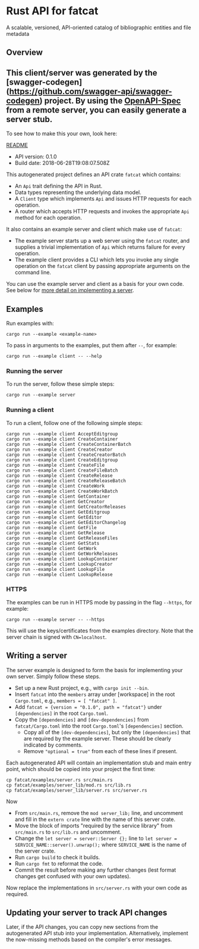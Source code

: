 # Rust API for fatcat

A scalable, versioned, API-oriented catalog of bibliographic entities and file metadata

## Overview
This client/server was generated by the [swagger-codegen]
(https://github.com/swagger-api/swagger-codegen) project.
By using the [OpenAPI-Spec](https://github.com/OAI/OpenAPI-Specification) from a remote server, you can easily generate a server stub.
-

To see how to make this your own, look here:

[README](https://github.com/swagger-api/swagger-codegen/blob/master/README.md)

- API version: 0.1.0
- Build date: 2018-06-28T19:08:07.508Z

This autogenerated project defines an API crate `fatcat` which contains:
* An `Api` trait defining the API in Rust.
* Data types representing the underlying data model.
* A `Client` type which implements `Api` and issues HTTP requests for each operation.
* A router which accepts HTTP requests and invokes the appropriate `Api` method for each operation.

It also contains an example server and client which make use of `fatcat`:
* The example server starts up a web server using the `fatcat` router,
  and supplies a trivial implementation of `Api` which returns failure for every operation.
* The example client provides a CLI which lets you invoke any single operation on the
  `fatcat` client by passing appropriate arguments on the command line.

You can use the example server and client as a basis for your own code.
See below for [more detail on implementing a server](#writing-a-server).


## Examples

Run examples with:

```
cargo run --example <example-name>
```

To pass in arguments to the examples, put them after `--`, for example:

```
cargo run --example client -- --help
```

### Running the server
To run the server, follow these simple steps:

```
cargo run --example server
```

### Running a client
To run a client, follow one of the following simple steps:

```
cargo run --example client AcceptEditgroup
cargo run --example client CreateContainer
cargo run --example client CreateContainerBatch
cargo run --example client CreateCreator
cargo run --example client CreateCreatorBatch
cargo run --example client CreateEditgroup
cargo run --example client CreateFile
cargo run --example client CreateFileBatch
cargo run --example client CreateRelease
cargo run --example client CreateReleaseBatch
cargo run --example client CreateWork
cargo run --example client CreateWorkBatch
cargo run --example client GetContainer
cargo run --example client GetCreator
cargo run --example client GetCreatorReleases
cargo run --example client GetEditgroup
cargo run --example client GetEditor
cargo run --example client GetEditorChangelog
cargo run --example client GetFile
cargo run --example client GetRelease
cargo run --example client GetReleaseFiles
cargo run --example client GetStats
cargo run --example client GetWork
cargo run --example client GetWorkReleases
cargo run --example client LookupContainer
cargo run --example client LookupCreator
cargo run --example client LookupFile
cargo run --example client LookupRelease
```

### HTTPS
The examples can be run in HTTPS mode by passing in the flag `--https`, for example:

```
cargo run --example server -- --https
```

This will use the keys/certificates from the examples directory. Note that the server chain is signed with
`CN=localhost`.


## Writing a server

The server example is designed to form the basis for implementing your own server. Simply follow these steps.

* Set up a new Rust project, e.g., with `cargo init --bin`.
* Insert `fatcat` into the `members` array under [workspace] in the root `Cargo.toml`, e.g., `members = [ "fatcat" ]`.
* Add `fatcat = {version = "0.1.0", path = "fatcat"}` under `[dependencies]` in the root `Cargo.toml`.
* Copy the `[dependencies]` and `[dev-dependencies]` from `fatcat/Cargo.toml` into the root `Cargo.toml`'s `[dependencies]` section.
  * Copy all of the `[dev-dependencies]`, but only the `[dependencies]` that are required by the example server. These should be clearly indicated by comments.
  * Remove `"optional = true"` from each of these lines if present.

Each autogenerated API will contain an implementation stub and main entry point, which should be copied into your project the first time:
```
cp fatcat/examples/server.rs src/main.rs
cp fatcat/examples/server_lib/mod.rs src/lib.rs
cp fatcat/examples/server_lib/server.rs src/server.rs
```

Now

* From `src/main.rs`, remove the `mod server_lib;` line, and uncomment and fill in the `extern crate` line with the name of this server crate.
* Move the block of imports "required by the service library" from `src/main.rs` to `src/lib.rs` and uncomment.
* Change the `let server = server::Server {};` line to `let server = SERVICE_NAME::server().unwrap();` where `SERVICE_NAME` is the name of the server crate.
* Run `cargo build` to check it builds.
* Run `cargo fmt` to reformat the code.
* Commit the result before making any further changes (lest format changes get confused with your own updates).

Now replace the implementations in `src/server.rs` with your own code as required.

## Updating your server to track API changes

Later, if the API changes, you can copy new sections  from the autogenerated API stub into your implementation.
Alternatively, implement the now-missing methods based on the compiler's error messages.
